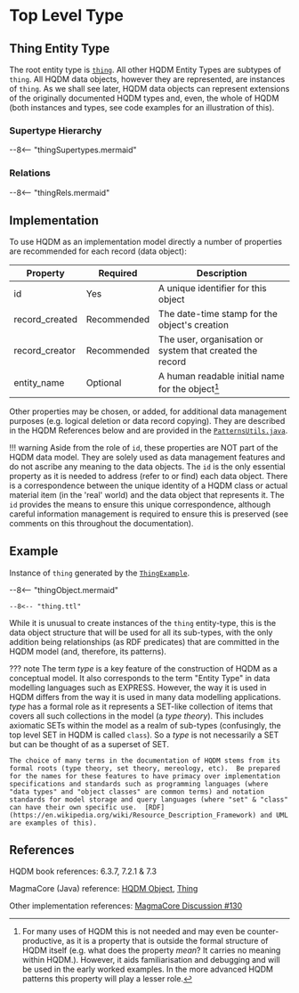 # Top Level Type

## **Thing** Entity Type
The root entity type is [`thing`](https://github.com/hqdmTop/hqdmFramework/wiki/thing).  All other HQDM Entity Types are subtypes of `thing`.  All HQDM data objects, however they are represented, are instances of `thing`.  As we shall see later, HQDM data objects can represent extensions of the originally documented HQDM types and, even, the whole of HQDM (both instances and types, see code examples for an illustration of this).

### Supertype Hierarchy
--8<-- "thingSupertypes.mermaid"

### Relations
--8<-- "thingRels.mermaid"

## Implementation
To use HQDM as an implementation model directly a number of properties are recommended for each record (data object):

| Property | Required | Description |
| ----------- | ----------- | ----------- |
| id | Yes | A unique identifier for this object |
| record_created | Recommended | The date-time stamp for the object's creation |
| record_creator | Recommended | The user, organisation or system that created the record |
| entity_name | Optional | A human readable initial name for the object[^1] |

[^1]:
    For many uses of HQDM this is not needed and may even be counter-productive, as it is a property that is outside the formal structure of HQDM itself (e.g. what does the property *mean*?  It carries no meaning within HQDM.). However, it aids familiarisation and debugging and will be used in the early worked examples.  In the more advanced HQDM patterns this property will play a lesser role.


Other properties may be chosen, or added, for additional data management purposes (e.g. logical deletion or data record copying).  They are described in the HQDM References below and are provided in the [`PatternsUtils.java`](https://github.com/ClimbingAl/code-for-hqdm-patterns/blob/cb73d64e61fda53b48af49f2793d6761ba79cd2a/thing/thing/src/main/java/patterns/hqdm/PatternsUtils.java#L31).

!!! warning
    Aside from the role of `id`, these properties are NOT part of the HQDM data model.  They are solely used as data management features and do not ascribe any meaning to the data objects.  The `id` is the only essential property as it is needed to address (refer to or find) each data object.  There is a correspondence between the unique identity of a HQDM class or actual material item (in the 'real' world) and the data object that represents it.  The `id` provides the means to ensure this unique correspondence, although careful information management is required to ensure this is preserved (see comments on this throughout the documentation).

## Example
Instance of ```thing``` generated by the [`ThingExample`](https://github.com/ClimbingAl/code-for-hqdm-patterns/blob/main/patterns/src/main/java/patterns/hqdm/thing/ThingExample.java).

--8<-- "thingObject.mermaid"

``` title="Thing object in TURTLE" hl_lines="6-10"
--8<-- "thing.ttl"
```
While it is unusual to create instances of the `thing` entity-type, this is the data object structure that will be used for all its sub-types, with the only addition being relationships (as RDF predicates) that are committed in the HQDM model (and, therefore, its patterns).

??? note
    The term _type_ is a key feature of the construction of HQDM as a conceptual model.  It also corresponds to the term "Entity Type" in data modelling languages such as EXPRESS.  However, the way it is used in HQDM differs from the way it is used in many data modelling applications.  _type_ has a formal role as it represents a SET-like collection of items that covers all such collections in the model (a *type theory*).  This includes axiomatic SETs within the model as a realm of sub-types (confusingly, the top level SET in HQDM is called `class`).  So a _type_ is not necessarily a SET but can be thought of as a superset of SET.

    The choice of many terms in the documentation of HQDM stems from its formal roots (type theory, set theory, mereology, etc).  Be prepared for the names for these features to have primacy over implementation specifications and standards such as programming languages (where "data types" and "object classes" are common terms) and notation standards for model storage and query languages (where "set" & "class" can have their own specific use.  [RDF](https://en.wikipedia.org/wiki/Resource_Description_Framework) and UML are examples of this).

## References

HQDM book references: 6.3.7, 7.2.1 & 7.3

MagmaCore (Java) reference: [HQDM Object](https://github.com/gchq/MagmaCore/blob/879e8f119f8defef457ba0caa366ee4aa3335bab/hqdm/src/main/java/uk/gov/gchq/magmacore/hqdm/pojo/HqdmObject.java#L28C1-L28C1), [Thing](https://github.com/gchq/MagmaCore/blob/main/hqdm/src/main/java/uk/gov/gchq/magmacore/hqdm/model/Thing.java)

Other implementation references:
[MagmaCore Discussion #130](https://github.com/gchq/MagmaCore/discussions/130)

